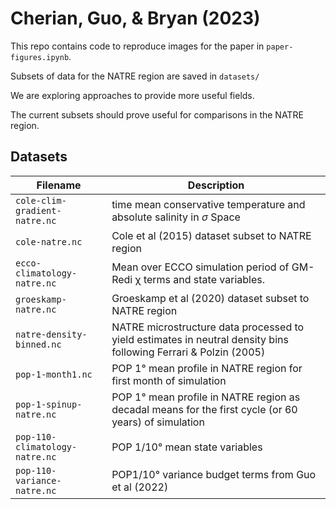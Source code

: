# Cherian, Guo, & Bryan (2023)

This repo contains code to reproduce images for the paper in `paper-figures.ipynb`.

Subsets of data for the NATRE region are saved in `datasets/`

We are exploring approaches to provide more useful fields. 

The current subsets should prove useful for comparisons in the NATRE region.

## Datasets
| Filename                       | Description                                                                                                      |
|--------------------------------|------------------------------------------------------------------------------------------------------------------|
| `cole-clim-gradient-natre.nc`  | time mean conservative temperature and absolute salinity in $σ$ Space                                            |
| `cole-natre.nc`                | Cole et al (2015) dataset subset to NATRE region                                                                 |
| `ecco-climatology-natre.nc`    | Mean over ECCO simulation period of GM-Redi χ terms and state variables.                                         |
| `groeskamp-natre.nc`           | Groeskamp et al (2020) dataset subset to NATRE region                                                            |
| `natre-density-binned.nc`      | NATRE microstructure data processed to yield estimates in neutral density bins following Ferrari & Polzin (2005) |
| `pop-1-month1.nc`              | POP 1° mean profile in NATRE region for first month of simulation                                                |
| `pop-1-spinup-natre.nc`        | POP 1° mean profile in NATRE region as decadal means for the first cycle (or 60 years) of simulation             |
| `pop-110-climatology-natre.nc` | POP 1/10° mean state variables                                                                                   |
| `pop-110-variance-natre.nc`    | POP1/10° variance budget terms from Guo et al (2022)                                                             |
